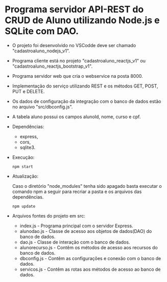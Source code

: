 # Programa servidor API-REST do CRUD de Aluno utilizando Node.js e SQLite com DAO.

- O projeto foi desenvolvido no VSCodde deve ser chamado "cadastroaluno_nodejs_v1".
- Programa cliente está no projeto "cadastroaluno_reactjs_v1" ou "cadastroaluno_reactjs_bootstrap_v1".
- Programa servidor web que cria o webservice na posta 8000.
- Implementação do serviço utilizando REST e os métodos GET, POST, PUT e DELETE.
- Os dados de configuração da integração com o banco de dados estão no arquivo "src/dbconfig.js".
- A tabela aluno possui os campos alunoId, nome, curso e cpf.

- Dependências:    
    - express,
    - cors,
    - sqlite3.

- Execução:    
   <pre><code>npm start</code></pre>

- Atualização:

   Caso o diretório "node_modules" tenha sido apagado basta executar o comando npm a seguir para recriar a pasta e os arquivos das dependências.
   <pre><code>npm update</code></pre>     

- Arquivos fontes do projeto em src:
    - index.js - Programa principal com o servidor Express.
    - alunodao.js - Classe de acesso aos objetos de dados(DAO) do banco de dados.
    - dao.js - Classe de interação com o banco de dados.
    - alunorecurso.js - Contêm os métodos de acesso aos recursos do banco de dados.
    - dbconfig.js - Contêm as configurações e conexão com o banco de dados.
    - servicos.js - Contêm as rotas aos métodos de acesso ao banco de dados.